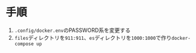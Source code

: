 # 手順
1. `.config/docker.env`のPASSWORD系を変更する
2. `files`ディレクトリを`911:911`、`es`ディレクトリを`1000:1000`で作り`docker-compose up`
